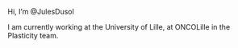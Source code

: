 Hi, I’m @JulesDusol

I am currently working at the University of Lille, at ONCOLille in the Plasticity team.
<!---
JulesDusol/JulesDusol is a ✨ special ✨ repository because its `README.md` (this file) appears on your GitHub profile.
You can click the Preview link to take a look at your changes.
--->
